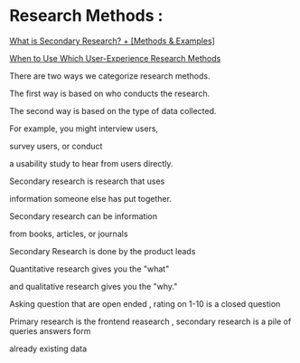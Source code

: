 # Research Methods :

[What is Secondary Research? + [Methods & Examples]](https://www.formpl.us/blog/secondary-research)

[When to Use Which User-Experience Research Methods](https://www.nngroup.com/articles/which-ux-research-methods/)

There are two ways we categorize research methods.

The first way is based on who conducts the research.

The second way is based on the type of data collected.

For example, you might interview users,

survey users, or conduct

a usability study to hear from users directly.

Secondary research is research that uses

information someone else has put together.

Secondary research can be information

from books, articles, or journals

Secondary Research is done by the product leads 

Quantitative research gives you the "what"

and qualitative research gives you the "why."

Asking question that are open ended , rating on 1-10 is a closed question

Primary research is the frontend reasearch , secondary research is a pile of queries answers form

already existing data
